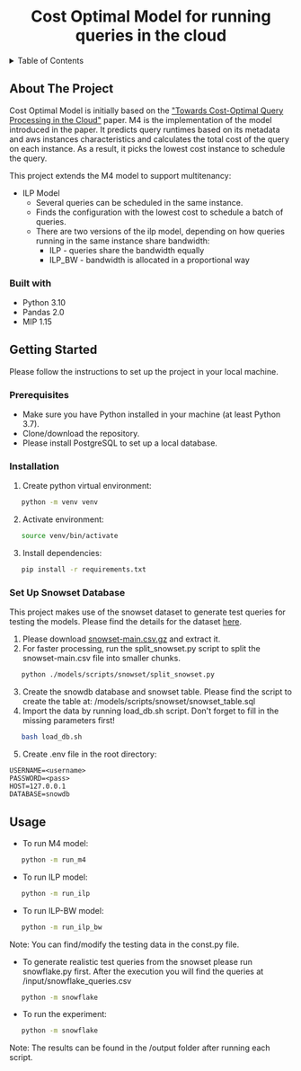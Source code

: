 <div align="center">
 <h1>Cost Optimal Model for running queries in the cloud </h1>
</div>

<!-- TABLE OF CONTENTS -->
<details>
  <summary>Table of Contents</summary>
  <ol>
    <li>
      <a href="#about-the-project">About The Project</a>
      <ul>
        <li><a href="#built-with">Built With</a></li>
      </ul>
    </li>
    <li>
      <a href="#getting-started">Getting Started</a>
      <ul>
        <li><a href="#prerequisites">Prerequisites</a></li>
        <li><a href="#installation">Installation</a></li>
      </ul>
    </li>
    <li><a href="#usage">Usage</a></li>
  </ol>
</details>

<!-- ABOUT THE PROJECT -->
## About The Project

Cost Optimal Model is initially based on the <a href="https://www.cs6.tf.fau.de/files/2021/04/costoptimal.pdf">"Towards Cost-Optimal Query Processing in the Cloud"</a> paper.
M4 is the implementation of the model introduced in the paper. It predicts query runtimes based on its metadata and aws instances characteristics 
and calculates the total cost of the query on each instance. As a result, it picks the lowest cost instance to schedule the query.

This project extends the M4 model to support multitenancy: 
- ILP Model 
    - Several queries can be scheduled in the same instance.
    - Finds the configuration with the lowest cost to schedule a batch of queries. 
    - There are two versions of the ilp model, depending on how queries running in the same instance share bandwidth:
      - ILP - queries share the bandwidth equally
      - ILP_BW - bandwidth is allocated in a proportional way

### Built with
- Python 3.10
- Pandas 2.0
- MIP 1.15

## Getting Started
Please follow the instructions to set up the project in your local machine.

### Prerequisites
- Make sure you have Python installed in your machine (at least Python 3.7).
- Clone/download the repository.
- Please install PostgreSQL to set up a local database. 
### Installation

1. Create python virtual environment:
 ```sh
    python -m venv venv
   ```

2. Activate environment:
```sh
   source venv/bin/activate
   ```

3. Install dependencies:
```sh
   pip install -r requirements.txt
   ```
### Set Up Snowset Database
This project makes use of the snowset dataset to generate test queries for testing the models. 
Please find the details for the dataset <a href="https://github.com/resource-disaggregation/snowset">here</a>. 
1. Please download <a href=" http://www.cs.cornell.edu/~midhul/snowset/snowset-main.csv.gz">snowset-main.csv.gz</a> and extract it.
2. For faster processing, run the split_snowset.py script to split the snowset-main.csv file into smaller chunks.
```sh
   python ./models/scripts/snowset/split_snowset.py
   ```
3. Create the snowdb database and snowset table. Please find the script to create the table at: /models/scripts/snowset/snowset_table.sql
4. Import the data by running load_db.sh script. Don't forget to fill in the missing parameters first!
```sh
   bash load_db.sh
   ```
5. Create .env file in the root directory: 
```
USERNAME=<username>
PASSWORD=<pass>
HOST=127.0.0.1
DATABASE=snowdb
   ```
## Usage

- To run M4 model: 
```sh
   python -m run_m4
   ```

- To run ILP model: 
```sh
   python -m run_ilp
   ```

- To run ILP-BW model: 
```sh
   python -m run_ilp_bw
   ```

Note: You can find/modify the testing data in the const.py file.

- To generate realistic test queries from the snowset please run snowflake.py first. After the execution you will find the queries at /input/snowflake_queries.csv
```sh
   python -m snowflake
   ```
- To run the experiment: 
```sh
   python -m snowflake
   ```

Note: The results can be found in the /output folder after running each script.
